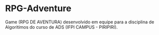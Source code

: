 # RPG-Adventure
Game (RPG DE AVENTURA) desenvolvido em equipe para a disciplina de Algoritimos do curso de ADS (IFPI CAMPUS - PIRIPIRI).

